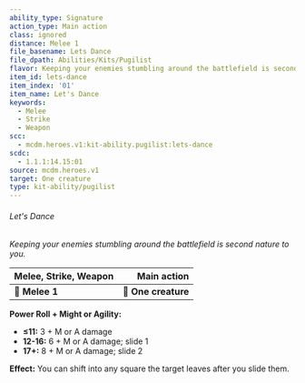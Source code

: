 ```yaml
---
ability_type: Signature
action_type: Main action
class: ignored
distance: Melee 1
file_basename: Lets Dance
file_dpath: Abilities/Kits/Pugilist
flavor: Keeping your enemies stumbling around the battlefield is second nature to you.
item_id: lets-dance
item_index: '01'
item_name: Let's Dance
keywords:
  - Melee
  - Strike
  - Weapon
scc:
  - mcdm.heroes.v1:kit-ability.pugilist:lets-dance
scdc:
  - 1.1.1:14.15:01
source: mcdm.heroes.v1
target: One creature
type: kit-ability/pugilist
---
```


###### Let's Dance

*Keeping your enemies stumbling around the battlefield is second nature to you.*

| **Melee, Strike, Weapon** |     **Main action** |
| ------------------------- | ------------------: |
| **📏 Melee 1**            | **🎯 One creature** |

**Power Roll + Might or Agility:**

- **≤11:** 3 + M or A damage
- **12-16:** 6 + M or A damage; slide 1
- **17+:** 8 + M or A damage; slide 2

**Effect:** You can shift into any square the target leaves after you slide them.
